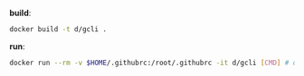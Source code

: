 __build__:

```bash
docker build -t d/gcli .
```



__run__:

```bash
docker run --rm -v $HOME/.githubrc:/root/.githubrc -it d/gcli [CMD] # default command: help
```



